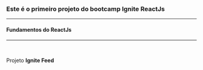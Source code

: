 <h3>Este é o primeiro projeto do bootcamp Ignite ReactJs</h3>
<hr>
<h4>Fundamentos do ReactJs</h4>
<hr>
<br>
<p>Projeto <strong>Ignite Feed</strong></p>
